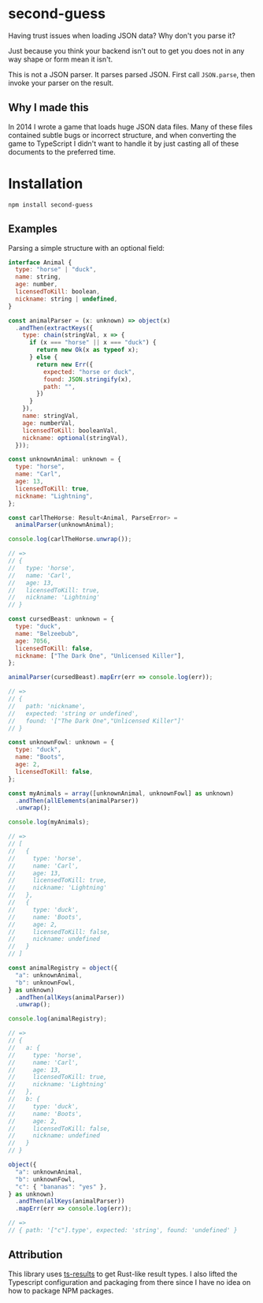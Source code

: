 # second-guess

Having trust issues when loading JSON data? Why don't you parse it?

Just because you think your backend isn't out to get you does not in any way
shape or form mean it isn't.

This is not a JSON parser. It parses parsed JSON. First call `JSON.parse`,
then invoke your parser on the result.

## Why I made this

In 2014 I wrote a game that loads huge JSON data files. Many of these files
contained subtle bugs or incorrect structure, and when converting the game to
TypeScript I didn't want to handle it by just casting all of these documents
to the preferred time.

# Installation

```
npm install second-guess
```

## Examples

Parsing a simple structure with an optional field:

```javascript
interface Animal {
  type: "horse" | "duck",
  name: string,
  age: number,
  licensedToKill: boolean,
  nickname: string | undefined,
}

const animalParser = (x: unknown) => object(x)
  .andThen(extractKeys({
    type: chain(stringVal, x => {
      if (x === "horse" || x === "duck") {
        return new Ok(x as typeof x);
      } else {
        return new Err({
          expected: "horse or duck",
          found: JSON.stringify(x),
          path: "",
        })
      }
    }),
    name: stringVal,
    age: numberVal,
    licensedToKill: booleanVal,
    nickname: optional(stringVal),
  }));

const unknownAnimal: unknown = {
  type: "horse",
  name: "Carl",
  age: 13,
  licensedToKill: true,
  nickname: "Lightning",
};

const carlTheHorse: Result<Animal, ParseError> =
  animalParser(unknownAnimal);

console.log(carlTheHorse.unwrap());

// =>
// {
//   type: 'horse',
//   name: 'Carl',
//   age: 13,
//   licensedToKill: true,
//   nickname: 'Lightning'
// }

const cursedBeast: unknown = {
  type: "duck",
  name: "Belzeebub",
  age: 7056,
  licensedToKill: false,
  nickname: ["The Dark One", "Unlicensed Killer"],
};

animalParser(cursedBeast).mapErr(err => console.log(err));

// =>
// {
//   path: 'nickname',
//   expected: 'string or undefined',
//   found: '["The Dark One","Unlicensed Killer"]'
// }

const unknownFowl: unknown = {
  type: "duck",
  name: "Boots",
  age: 2,
  licensedToKill: false,
};

const myAnimals = array([unknownAnimal, unknownFowl] as unknown)
  .andThen(allElements(animalParser))
  .unwrap();

console.log(myAnimals);

// =>
// [
//   {
//     type: 'horse',
//     name: 'Carl',
//     age: 13,
//     licensedToKill: true,
//     nickname: 'Lightning'
//   },
//   {
//     type: 'duck',
//     name: 'Boots',
//     age: 2,
//     licensedToKill: false,
//     nickname: undefined
//   }
// ]

const animalRegistry = object({
  "a": unknownAnimal,
  "b": unknownFowl,
} as unknown)
  .andThen(allKeys(animalParser))
  .unwrap();

console.log(animalRegistry);

// =>
// {
//   a: {
//     type: 'horse',
//     name: 'Carl',
//     age: 13,
//     licensedToKill: true,
//     nickname: 'Lightning'
//   },
//   b: {
//     type: 'duck',
//     name: 'Boots',
//     age: 2,
//     licensedToKill: false,
//     nickname: undefined
//   }
// }

object({
  "a": unknownAnimal,
  "b": unknownFowl,
  "c": { "bananas": "yes" },
} as unknown)
  .andThen(allKeys(animalParser))
  .mapErr(err => console.log(err));

// =>
// { path: '["c"].type', expected: 'string', found: 'undefined' }
```

## Attribution

This library uses [ts-results](https://github.com/vultix/ts-results/) to get
Rust-like result types. I also lifted the Typescript configuration and
packaging from there since I have no idea on how to package NPM packages.
